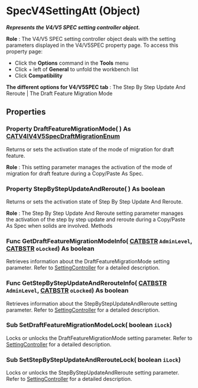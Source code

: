# SpecV4SettingAtt (Object)

**_Represents the V4/V5 SPEC setting controller object._**

**Role** : The V4/V5 SPEC setting controller object deals with the setting parameters displayed in the V4/V5SPEC property page. To access this property page:

  * Click the **Options** command in the **Tools** menu
  * Click + left of **General** to unfold the workbench list
  * Click **Compatibility**

**The different options for V4/V5SPEC tab** :  The Step By Step Update And Reroute | The Draft Feature Migration Mode

## Properties

### Property **DraftFeatureMigrationMode**( ) As [CATV4IV4V5SpecDraftMigrationEnum](../CATIAV4Interfaces/enum_CATV4IV4V5SpecDraftMigrationEnum_198820.md)

   Returns or sets the activation state of the mode of migration for draft feature.

**Role** : This setting parameter manages the activation of the mode of migration for draft feature during a Copy/Paste As Spec.  
### Property **StepByStepUpdateAndReroute**( ) As boolean

   Returns or sets the activation state of Step By Step Update And Reroute.

**Role** : The Step By Step Update And Reroute setting parameter manages the activation of the step by step update and reroute during a Copy/Paste As Spec when solids are involved.  Methods

### Func **GetDraftFeatureMigrationModeInfo**( [CATBSTR](../System/typedef_CATBSTR_8129.md)  `AdminLevel`,  [CATBSTR](../System/typedef_CATBSTR_8129.md)  `oLocked`) As boolean

   Retrieves information about the DraftFeatureMigrationMode setting parameter.
Refer to [SettingController](../System/interface_SettingController_63320.md) for a detailed description.  
### Func **GetStepByStepUpdateAndRerouteInfo**( [CATBSTR](../System/typedef_CATBSTR_8129.md)  `AdminLevel`,  [CATBSTR](../System/typedef_CATBSTR_8129.md)  `oLocked`) As boolean

   Retrieves information about the StepByStepUpdateAndReroute setting parameter.
Refer to [SettingController](../System/interface_SettingController_63320.md) for a detailed description.  
### Sub **SetDraftFeatureMigrationModeLock**( boolean  `iLock`)

   Locks or unlocks the DraftFeatureMigrationMode setting parameter.
Refer to [SettingController](../System/interface_SettingController_63320.md) for a detailed description.  
### Sub **SetStepByStepUpdateAndRerouteLock**( boolean  `iLock`)

   Locks or unlocks the StepByStepUpdateAndReroute setting parameter.
Refer to [SettingController](../System/interface_SettingController_63320.md) for a detailed description.